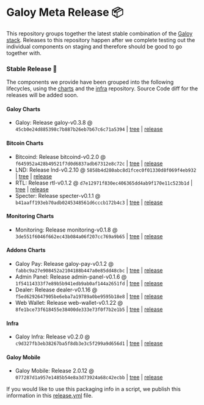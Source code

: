 # Galoy Meta Release 📦

This repository groups together the latest stable combination of the [Galoy stack](https://github.com/GaloyMoney/awesome-galoy#tech-components). 
Releases to this repository happen after we complete testing out the individual components on staging and therefore should be good to go together with.

### Stable Release 🎉

The components we provide have been grouped into the following lifecycles, using the [charts](https://github.com/GaloyMoney/charts) and the [infra](https://github.com/GaloyMoney/galoy-infra) repository. 
Source Code diff for the releases will be added soon.

#### Galoy Charts
- Galoy: Release galoy-v0.3.8 @ `45cb0e24d885398c7b887b26eb7b67c6c71a5394` | [tree](https://github.com/GaloyMoney/charts/tree/45cb0e24d885398c7b887b26eb7b67c6c71a5394/charts/galoy) | [release](https://github.com/GaloyMoney/charts/releases/tag/galoy-v0.3.8)

#### Bitcoin Charts
- Bitcoind: Release bitcoind-v0.2.0 @ `f645952a428b49521f7d0d6837adb67312e8c72c` | [tree](https://github.com/GaloyMoney/charts/tree/f645952a428b49521f7d0d6837adb67312e8c72c/charts/bitcoind) | [release](https://github.com/GaloyMoney/charts/releases/tag/bitcoind-v0.2.0)
- LND: Release lnd-v0.2.10 @ `5858b4d280abc8d1fcec0f01330d8f069f4eb932` | [tree](https://github.com/GaloyMoney/charts/tree/5858b4d280abc8d1fcec0f01330d8f069f4eb932/charts/lnd) | [release](https://github.com/GaloyMoney/charts/releases/tag/lnd-v0.2.10)
- RTL: Release rtl-v0.1.2 @ `d7e12971f830ec406365dd4ab9f170e11c523b1d` | [tree](https://github.com/GaloyMoney/charts/tree/d7e12971f830ec406365dd4ab9f170e11c523b1d/charts/rtl) | [release](https://github.com/GaloyMoney/charts/releases/tag/rtl-v0.1.2)
- Specter: Release specter-v0.1.1 @ `b41aaff193eb70adb0245348561d6cccb172b4c3` | [tree](https://github.com/GaloyMoney/charts/tree/b41aaff193eb70adb0245348561d6cccb172b4c3/charts/specter) | [release](https://github.com/GaloyMoney/charts/releases/tag/specter-v0.1.1)

#### Monitoring Charts
- Monitoring: Release monitoring-v0.1.8 @ `3de551f6046f662ec43b084a06f207cc769a9b65` | [tree](https://github.com/GaloyMoney/charts/tree/3de551f6046f662ec43b084a06f207cc769a9b65/charts/monitoring) | [release](https://github.com/GaloyMoney/charts/releases/tag/monitoring-v0.1.8)

#### Addons Charts
- Galoy Pay: Release galoy-pay-v0.1.2 @ `fabbc9a27e908452a2104188b447a0e85dd48cbc` | [tree](https://github.com/GaloyMoney/charts/tree/fabbc9a27e908452a2104188b447a0e85dd48cbc/charts/galoy-pay) | [release](https://github.com/GaloyMoney/charts/releases/tag/galoy-pay-v0.1.2)
- Admin Panel: Release admin-panel-v0.1.6 @ `1f54114333f7e89b5b941edb9ab0af144a2651fd` | [tree](https://github.com/GaloyMoney/charts/tree/1f54114333f7e89b5b941edb9ab0af144a2651fd/charts/admin-panel) | [release](https://github.com/GaloyMoney/charts/releases/tag/admin-panel-v0.1.6)
- Dealer: Release dealer-v0.1.16 @ `f5ed6292647905be6eba7a19789a0be9595b18e8` | [tree](https://github.com/GaloyMoney/charts/tree/f5ed6292647905be6eba7a19789a0be9595b18e8/charts/dealer) | [release](https://github.com/GaloyMoney/charts/releases/tag/dealer-v0.1.16)
- Web Wallet: Release web-wallet-v0.1.22 @ `8fe1bce73f618455e38400de333e73f0f7b2e1b5` | [tree](https://github.com/GaloyMoney/charts/tree/8fe1bce73f618455e38400de333e73f0f7b2e1b5/charts/web_wallet) | [release](https://github.com/GaloyMoney/charts/releases/tag/web-wallet-v0.1.22)

#### Infra

- Galoy Infra: Release v0.2.0 @ `c9d327fb3eb38267ba5f8db3e3c5f299a9d656d1` | [tree](https://github.com/GaloyMoney/galoy-infra/tree/c9d327fb3eb38267ba5f8db3e3c5f299a9d656d1) | [release](https://github.com/GaloyMoney/galoy-infra/releases/tag/v0.2.0)

#### Galoy Mobile

- Galoy Mobile: Release 2.0.12 @ `077287d1a957e1485b54e8a3d73924a68c42ecbb` | [tree](https://github.com/GaloyMoney/galoy-mobile/tree/077287d1a957e1485b54e8a3d73924a68c42ecbb) | [release](https://github.com/GaloyMoney/galoy-mobile/releases/tag/2.0.12)

If you would like to use this packaging info in a script, we publish this information in this [release.yml](./release.yml) file.

